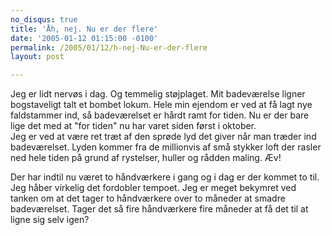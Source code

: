 ```yaml
---
no_disqus: true
title: 'Åh, nej. Nu er der flere'
date: '2005-01-12 01:15:00 -0100'
permalink: /2005/01/12/h-nej-Nu-er-der-flere
layout: post

---
```

Jeg er lidt nervøs i dag. Og temmelig støjplaget. Mit badeværelse ligner bogstaveligt talt et bombet lokum. Hele min ejendom er ved at få lagt nye faldstammer ind, så badeværelset er hårdt ramt for tiden. Nu er der bare lige det med at "for tiden" nu har varet siden først i oktober.   
Jeg er ved at være ret træt af den sprøde lyd det giver når man træder ind badeværelset. Lyden kommer fra de millionvis af små stykker loft der rasler ned hele tiden på grund af rystelser, huller og rådden maling. Æv!

Der har indtil nu været to håndværkere i gang og i dag er der kommet to til. Jeg håber virkelig det fordobler tempoet. Jeg er meget bekymret ved tanken om at det tager to håndværkere over to måneder at smadre badeværelset. Tager det så fire håndværkere fire måneder at få det til at ligne sig selv igen?
